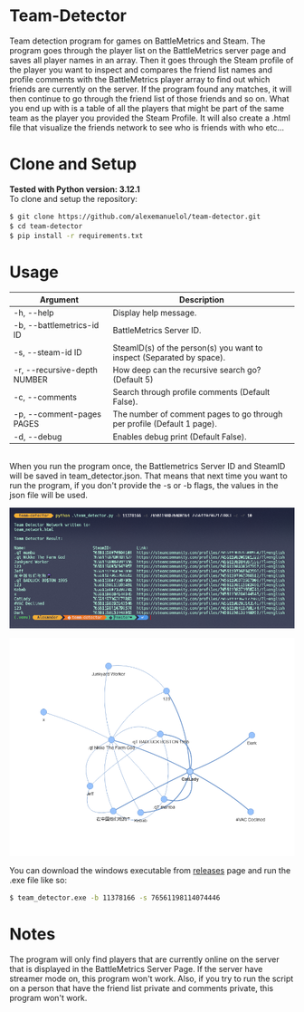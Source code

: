 # Team-Detector
Team detection program for games on BattleMetrics and Steam. The program goes through the player list on the
BattleMetrics server page and saves all player names in an array. Then it goes through the Steam profile of the player
you want to inspect and compares the friend list names and profile comments with the BattleMetrics player array to
find out which friends are currently on the server. If the program found any matches, it will then continue to go
through the friend list of those friends and so on. What you end up with is a table of all the players that might be
part of the same team as the player you provided the Steam Profile. It will also create a .html file that visualize the
friends network to see who is friends with who etc...

# Clone and Setup
**Tested with Python version: 3.12.1**
<br>
To clone and setup the repository:
```bash
$ git clone https://github.com/alexemanuelol/team-detector.git
$ cd team-detector
$ pip install -r requirements.txt
```

# Usage

| Argument                      | Description                                                               |
|-------------------------------|---------------------------------------------------------------------------|
| -h, --help                    | Display help message.                                                     |
| -b, --battlemetrics-id ID     | BattleMetrics Server ID.                                                  |
| -s, --steam-id ID             | SteamID(s) of the person(s) you want to inspect (Separated by space).     |
| -r, --recursive-depth NUMBER  | How deep can the recursive search go? (Default 5)                         |
| -c, --comments                | Search through profile comments (Default False).                          |
| -p, --comment-pages PAGES     | The number of comment pages to go through per profile (Default 1 page).   |
| -d, --debug                   | Enables debug print (Default False).                                      |

<br>
When you run the program once, the Battlemetrics Server ID and SteamID will be saved in team_detector.json. That means that next time you want to run the program, if you don't provide the -s or -b flags, the values in the json file will be used.

![Image of the command output for a Rust Server](images/command_image.png)

![Image of the network](images/network_image.png)

You can download the windows executable from [releases](https://github.com/alexemanuelol/team-detector/releases) page and run the .exe file like so:

```bash
$ team_detector.exe -b 11378166 -s 76561198114074446
```

# Notes
The program will only find players that are currently online on the server that is displayed in the BattleMetrics Server Page. If the server have streamer mode on, this program won't work. Also, if you try to run the script on a person that have the friend list private and comments private, this program won't work.
